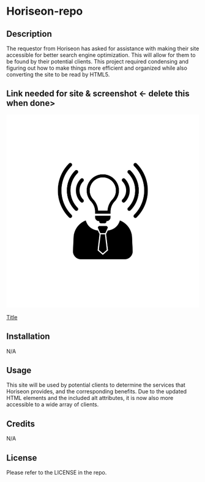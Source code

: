 # Horiseon-repo

## Description

The requestor from Horiseon has asked for assistance with making their site accessible for better search engine optimization. This will allow for them to be found by their potential clients. This project required condensing and figuring out how to make things more efficient and organized while also converting the site to be read by HTML5.

## Link needed for site & screenshot <- delete this when done>

![Example](./images/brand-awareness.png)

[Title](link)


## Installation

N/A

## Usage

This site will be used by potential clients to determine the services that Horiseon provides, and the corresponding benefits. Due to the updated HTML elements and the included alt attributes, it is now also more accessible to a wide array of clients.

## Credits

N/A

## License

Please refer to the LICENSE in the repo.


